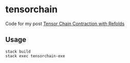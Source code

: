 # tensorchain

Code for my post [Tensor Chain Contraction with Refolds](https://aneksteind.github.io/posts/2020-08-09.html)

## Usage

```
stack build
stack exec tensorchain-exe
```
